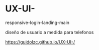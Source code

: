 # UX-UI-
responsive-login-landing-main

 diseño de usuario a medida para telefonos 

https://guidolzc.github.io/UX-UI-/

